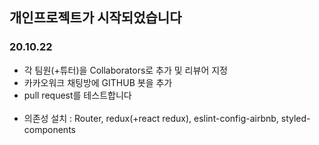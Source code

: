 ## 개인프로젝트가 시작되었습니다

### 20.10.22

<ul>
    <li>각 팀원(+튜터)을 Collaborators로 추가 및 리뷰어 지정</li>
    <li>카카오워크 채팅방에 GITHUB 봇을 추가</li>
    <li>pull request를 테스트합니다</li>
    <br />
    <li>의존성 설치 : Router, redux(+react redux), eslint-config-airbnb, styled-components</li>
<ul>
